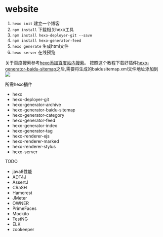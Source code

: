 # website

1. `hexo init` 建立一个博客
2. `npm install` 下载相关hexo工具
3. `npm install hexo-deployer-git --save`
4. `npm install hexo-generator-feed `
5. `hexo generate` 生成html文件
6. `hexo server` 在线预览

关于百度搜索参考[hexo添加百度站内搜索](http://gengbiao.me/hexo/hexo%E6%B7%BB%E5%8A%A0%E7%99%BE%E5%BA%A6%E7%AB%99%E5%86%85%E6%90%9C%E7%B4%A2/)。 按照这个教程下载好插件[hexo-generator-baidu-sitemap](https://github.com/coneycode/hexo-generator-baidu-sitemap)之后,需要将生成的baidusitemap.xml文件地址添加到![](https://raw.githubusercontent.com/wanggnim/blog-website/images/other/%E7%AB%99%E5%86%85%E6%90%9C%E7%B4%A2.jpg)


所需hexo插件
* hexo
* hexo-deployer-git
* hexo-generator-archive
* hexo-generator-baidu-sitemap
* hexo-generator-category
* hexo-generator-feed
* hexo-generator-index
* hexo-generator-tag
* hexo-renderer-ejs
* hexo-renderer-marked
* hexo-renderer-stylus
* hexo-server
 
 
TODO
* java8性能
* ADT4J
* AssertJ
* CRaSH
* Hamcrest
* JMeter
* OWNER
* PrimeFaces
* Mockito
* TestNG 
* ELK
* zookeeper